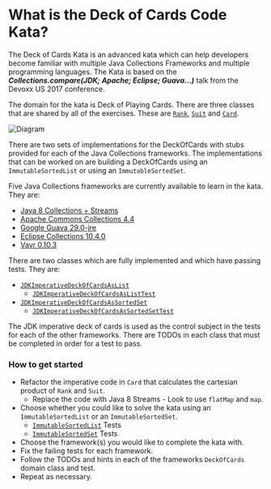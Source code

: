 # **What is the Deck of Cards Code Kata?**

The Deck of Cards Kata is an advanced kata which can help developers
become familiar with multiple Java Collections Frameworks and multiple
programming languages.  The Kata is based on the
**_Collections.compare(JDK; Apache; Eclipse; Guava...)_**
talk from the Devoxx US 2017 conference.  

The domain for the kata is Deck of Playing Cards.  There are three
classes that are shared by all of the exercises.  These are 
[`Rank`](./src/main/java/bnymellon/codekatas/deckofcards/Rank.java), 
[`Suit`](./src/main/java/bnymellon/codekatas/deckofcards/Suit.java) and 
[`Card`](./src/main/java/bnymellon/codekatas/deckofcards/Card.java).  

![Diagram](diagram.png)

There are two sets of implementations for the
DeckOfCards with stubs provided for each of the Java Collections
frameworks.  The implementations that can be worked on are building
a DeckOfCards using an `ImmutableSortedList` or using an `ImmutableSortedSet`.

Five Java Collections frameworks are currently available to 
learn in the kata.  They are:
 
* [Java 8 Collections + Streams](http://www.oracle.com/technetwork/articles/java/ma14-java-se-8-streams-2177646.html)
* [Apache Commons Collections 4.4](http://commons.apache.org/proper/commons-collections/apidocs/)
* [Google Guava 29.0-jre](https://google.github.io/guava/releases/29.0-jre/api/docs/)
* [Eclipse Collections 10.4.0](https://github.com/eclipse/eclipse-collections/blob/master/docs/guide.md)
* [Vavr 0.10.3](http://www.vavr.io/vavr-docs/)

There are two classes which are fully implemented and which have 
passing tests.  They are:

* [`JDKImperativeDeckOfCardsAsList`](./src/main/java/bnymellon/codekatas/deckofcards/list/immutable/JDKImperativeDeckOfCardsAsList.java)
	* [`JDKImperativeDeckOfCardsAsListTest`](./src/test/java/bnymellon/codekatas/deckofcards/list/immutable/JDKImperativeDeckOfCardsAsListTest.java)
* [`JDKImperativeDeckOfCardsAsSortedSet`](./src/main/java/bnymellon/codekatas/deckofcards/sortedset/immutable/JDKImperativeDeckOfCardsAsSortedSet.java)
	* [`JDKImperativeDeckOfCardsAsSortedSetTest`](./src/test/java/bnymellon/codekatas/deckofcards/sortedset/immutable/JDKImperativeDeckOfCardsAsSortedSetTest.java)

The JDK imperative deck of cards is used as the control subject in
the tests for each of the other frameworks.  There are TODOs in each
class that must be completed in order for a test to pass.
</p> 

### How to get started

* Refactor the imperative code in `Card` that calculates the cartesian product of `Rank` and `Suit`.
	* Replace the code with Java 8 Streams - Look to use `flatMap` and `map`.
* Choose whether you could like to solve the kata using an `ImmutableSortedList`
or an `ImmutableSortedSet`.
	* [`ImmutableSortedList`](./src/test/java/bnymellon/codekatas/deckofcards/list/immutable/) Tests
	* [`ImmutableSortedSet`](./src/test/java/bnymellon/codekatas/deckofcards/sortedset/immutable/) Tests
* Choose the framework(s) you would like to complete the kata with.
* Fix the failing tests for each framework.
* Follow the TODOs and hints in each of the frameworks `DeckOfCards` domain class and test.
* Repeat as necessary.
